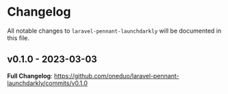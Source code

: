 # Changelog

All notable changes to `laravel-pennant-launchdarkly` will be documented in this file.

## v0.1.0 - 2023-03-03

**Full Changelog**: https://github.com/oneduo/laravel-pennant-launchdarkly/commits/v0.1.0
